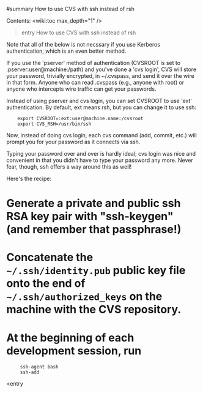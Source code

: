 #summary How to use CVS with ssh instead of rsh

Contents:
<wiki:toc max_depth="1" />

>entry How to use CVS with ssh instead of rsh

Note that all of the below is not necssary if you use Kerberos
authentication, which is an even better method.

If you use the 'pserver' method of authentication (CVSROOT is set
to :pserver:user@machine:/path) and you've done a 'cvs login',
CVS will store your password, trivially encrypted, in ~/.cvspass,
and send it over the wire in that form.
Anyone who can read .cvspass (e.g., anyone with root) or anyone who
intercepts wire traffic can get your passwords.

Instead of using pserver and cvs login, you can set CVSROOT to use
'ext' authentication. By default, ext means rsh, but you can change it
to use ssh:

```
    export CVSROOT=:ext:user@machine.name:/cvsroot
    export CVS_RSH=/usr/bin/ssh
```

Now, instead of doing cvs login, each cvs command (add, commit, etc.)
will prompt you for your password as it connects via ssh.

Typing your password over and over is hardly ideal; cvs login
was nice and convenient in that you didn't have to type your password
any more. Never fear, though, ssh offers a way around this as well!

Here's the recipe:

# Generate a private and public ssh RSA key pair with "ssh-keygen" (and remember that passphrase!)

# Concatenate the `~/.ssh/identity.pub` public key file onto the end of `~/.ssh/authorized_keys` on the machine with the CVS repository.

# At the beginning of each development session, run
```
     ssh-agent bash
     ssh-add
```

<entry

